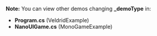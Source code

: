 **Note:** You can view other demos changing **_demoType** in:

* **Program.cs** (VeldridExample)
* **NanoUIGame.cs** (MonoGameExample)
